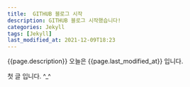 ```yaml
---
title:  GITHUB 블로그 시작
description: GITHUB 블로그 시작했습니다!
categories: Jekyll
tags: [Jekyll]
last_modified_at: 2021-12-09T18:23
---
```


{{page.description}}
오늘은 {{page.last_modified_at}} 입니다.

첫 글 입니다. ^_^
